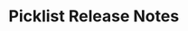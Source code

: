 <!-- Release notes authoring guidelines: http://keepachangelog.com/ -->

# Picklist Release Notes

<!-- ## [Unreleased] -->

<!--## [VERSION] - [RELEASE_DATE]-->
